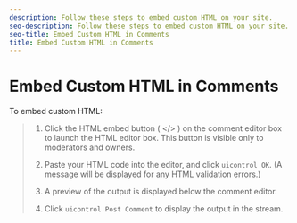```yaml
---
description: Follow these steps to embed custom HTML on your site.
seo-description: Follow these steps to embed custom HTML on your site.
seo-title: Embed Custom HTML in Comments
title: Embed Custom HTML in Comments
---
```


# Embed Custom HTML in Comments

To embed custom HTML:
>1. Click the HTML embed button ( &lt;/&gt; ) on the comment editor box to launch the HTML editor box.
>   This button is visible only to moderators and owners.
>   
>1. Paste your HTML code into the editor, and click `uicontrol OK`. (A message will be displayed for any HTML validation errors.)
>   
>1. A preview of the output is displayed below the comment editor.
>   
>1. Click `uicontrol Post Comment` to display the output in the stream.
>   
>   
